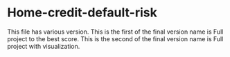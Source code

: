 # Home-credit-default-risk
This file has various version.
This is the first of the final version name is Full project to the best score.<break>
This is the second of the final version name is Full project with visualization.
